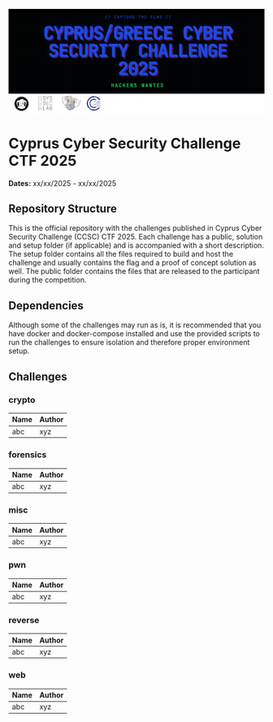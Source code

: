 ![CCSC CTF 2025](_assets/ccsc_2025_banner.png)
# Cyprus Cyber Security Challenge CTF 2025

**Dates:** xx/xx/2025 - xx/xx/2025

## Repository Structure

This is the official repository with the challenges published in Cyprus Cyber Security Challenge (CCSC) CTF 2025. Each challenge has a public, solution and setup folder (if applicable) and is accompanied with a short description. The setup folder contains all the files required to build and host the challenge and usually contains the flag and a proof of concept solution as well. The public folder contains the files that are released to the participant during the competition.

## Dependencies

Although some of the challenges may run as is, it is recommended that you have docker and docker-compose installed and use the provided scripts to run the challenges to ensure isolation and therefore proper environment setup.

## Challenges


### crypto

| Name | Author |
| ---- | ------ |
| abc | xyz |



### forensics

| Name | Author |
| ---- | ------ |
| abc | xyz |



### misc

| Name | Author |
| ---- | ------ |
| abc | xyz |



### pwn

| Name | Author |
| ---- | ------ |
| abc | xyz |



### reverse

| Name | Author |
| ---- | ------ |
| abc | xyz |



### web

| Name | Author |
| ---- | ------ |
| abc | xyz |
